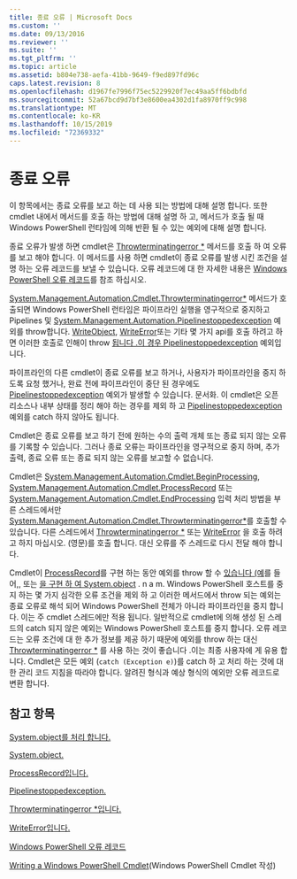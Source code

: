 ```yaml
---
title: 종료 오류 | Microsoft Docs
ms.custom: ''
ms.date: 09/13/2016
ms.reviewer: ''
ms.suite: ''
ms.tgt_pltfrm: ''
ms.topic: article
ms.assetid: b804e738-aefa-41bb-9649-f9ed897fd96c
caps.latest.revision: 8
ms.openlocfilehash: d1967fe7996f75ec5229920f7ec49aa5ff6bdbfd
ms.sourcegitcommit: 52a67bcd9d7bf3e8600ea4302d1fa8970ff9c998
ms.translationtype: MT
ms.contentlocale: ko-KR
ms.lasthandoff: 10/15/2019
ms.locfileid: "72369332"
---
```

# <a name="terminating-errors"></a>종료 오류

이 항목에서는 종료 오류를 보고 하는 데 사용 되는 방법에 대해 설명 합니다. 또한 cmdlet 내에서 메서드를 호출 하는 방법에 대해 설명 하 고, 메서드가 호출 될 때 Windows PowerShell 런타임에 의해 반환 될 수 있는 예외에 대해 설명 합니다.

종료 오류가 발생 하면 cmdlet은 [Throwterminatingerror *](/dotnet/api/System.Management.Automation.Cmdlet.ThrowTerminatingError) 메서드를 호출 하 여 오류를 보고 해야 합니다. 이 메서드를 사용 하면 cmdlet이 종료 오류를 발생 시킨 조건을 설명 하는 오류 레코드를 보낼 수 있습니다. 오류 레코드에 대 한 자세한 내용은 [Windows PowerShell 오류 레코드](./windows-powershell-error-records.md)를 참조 하십시오.

[System.Management.Automation.Cmdlet.Throwterminatingerror*](/dotnet/api/System.Management.Automation.Cmdlet.ThrowTerminatingError) 메서드가 호출되면 Windows PowerShell 런타임은 파이프라인 실행을 영구적으로 중지하고 Pipelines 및  [System.Management.Automation.Pipelinestoppedexception](/dotnet/api/System.Management.Automation.PipelineStoppedException) 예외를 throw합니다. [WriteObject](/dotnet/api/System.Management.Automation.Cmdlet.WriteObject), [WriteError](/dotnet/api/System.Management.Automation.Cmdlet.WriteError)또는 기타 몇 가지 api를 호출 하려고 하면 이러한 호출로 인해이 throw [됩니다 .이 경우 Pipelinestoppedexception](/dotnet/api/System.Management.Automation.PipelineStoppedException) 예외입니다.

파이프라인의 다른 cmdlet이 종료 오류를 보고 하거나, 사용자가 파이프라인을 중지 하도록 요청 했거나, 완료 전에 파이프라인이 중단 된 경우에도 [Pipelinestoppedexception](/dotnet/api/System.Management.Automation.PipelineStoppedException) 예외가 발생할 수 있습니다. 문서화. 이 cmdlet은 오픈 리소스나 내부 상태를 정리 해야 하는 경우를 제외 하 고 [Pipelinestoppedexception](/dotnet/api/System.Management.Automation.PipelineStoppedException) 예외를 catch 하지 않아도 됩니다.

Cmdlet은 종료 오류를 보고 하기 전에 원하는 수의 출력 개체 또는 종료 되지 않는 오류를 기록할 수 있습니다. 그러나 종료 오류는 파이프라인을 영구적으로 중지 하며, 추가 출력, 종료 오류 또는 종료 되지 않는 오류를 보고할 수 없습니다.

Cmdlet은 [System.Management.Automation.Cmdlet.BeginProcessing](/dotnet/api/System.Management.Automation.Cmdlet.BeginProcessing), [System.Management.Automation.Cmdlet.ProcessRecord](/dotnet/api/System.Management.Automation.Cmdlet.ProcessRecord) 또는 [System.Management.Automation.Cmdlet.EndProcessing](/dotnet/api/System.Management.Automation.Cmdlet.EndProcessing) 입력 처리 방법을 부른 스레드에서만 [System.Management.Automation.Cmdlet.Throwterminatingerror*](/dotnet/api/System.Management.Automation.Cmdlet.ThrowTerminatingError)를 호출할 수 있습니다. 다른 스레드에서 [Throwterminatingerror *](/dotnet/api/System.Management.Automation.Cmdlet.ThrowTerminatingError) 또는 [WriteError](/dotnet/api/System.Management.Automation.Cmdlet.WriteError) 을 호출 하려고 하지 마십시오. (영문)를 호출 합니다. 대신 오류를 주 스레드로 다시 전달 해야 합니다.

Cmdlet이 [ProcessRecord](/dotnet/api/System.Management.Automation.Cmdlet.ProcessRecord)를 구현 하는 동안 예외를 throw 할 수 [있습니다 (예](/dotnet/api/System.Management.Automation.Cmdlet.BeginProcessing)를 들어,, 또는 [을 구현 하 여 System.object](/dotnet/api/System.Management.Automation.Cmdlet.EndProcessing) . n a m. Windows PowerShell 호스트를 중지 하는 몇 가지 심각한 오류 조건을 제외 하 고 이러한 메서드에서 throw 되는 예외는 종료 오류로 해석 되어 Windows PowerShell 전체가 아니라 파이프라인을 중지 합니다. 이는 주 cmdlet 스레드에만 적용 됩니다. 일반적으로 cmdlet에 의해 생성 된 스레드의 catch 되지 않은 예외는 Windows PowerShell 호스트를 중지 합니다. 오류 레코드는 오류 조건에 대 한 추가 정보를 제공 하기 때문에 예외를 throw 하는 대신 [Throwterminatingerror *](/dotnet/api/System.Management.Automation.Cmdlet.ThrowTerminatingError) 를 사용 하는 것이 좋습니다 .이는 최종 사용자에 게 유용 합니다. Cmdlet은 모든 예외 (`catch (Exception e)`)를 catch 하 고 처리 하는 것에 대 한 관리 코드 지침을 따라야 합니다. 알려진 형식과 예상 형식의 예외만 오류 레코드로 변환 합니다.

## <a name="see-also"></a>참고 항목

[System.object를 처리 합니다.](/dotnet/api/System.Management.Automation.Cmdlet.BeginProcessing)

[System.object.](/dotnet/api/System.Management.Automation.Cmdlet.EndProcessing)

[ProcessRecord입니다.](/dotnet/api/System.Management.Automation.Cmdlet.ProcessRecord)

[Pipelinestoppedexception.](/dotnet/api/System.Management.Automation.PipelineStoppedException)

[Throwterminatingerror *입니다.](/dotnet/api/System.Management.Automation.Cmdlet.ThrowTerminatingError)

[WriteError입니다.](/dotnet/api/System.Management.Automation.Cmdlet.WriteError)

[Windows PowerShell 오류 레코드](./windows-powershell-error-records.md)

[Writing a Windows PowerShell Cmdlet](./writing-a-windows-powershell-cmdlet.md)(Windows PowerShell Cmdlet 작성)
